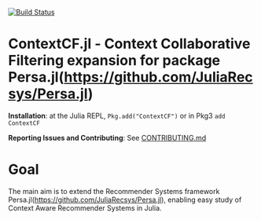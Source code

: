 [![Build Status](https://travis-ci.org/JuliaRecsys/ContextCF.jl.svg?branch=master)](https://travis-ci.org/JuliaRecsys/ContextCF.jl)

# ContextCF.jl - Context Collaborative Filtering expansion for package Persa.jl(https://github.com/JuliaRecsys/Persa.jl)

**Installation**: at the Julia REPL, `Pkg.add("ContextCF")` or in Pkg3 `add ContextCF`

**Reporting Issues and Contributing**: See [CONTRIBUTING.md](CONTRIBUTING.md)

# Goal

The main aim is to extend the Recommender Systems framework Persa.jl(https://github.com/JuliaRecsys/Persa.jl), enabling easy study of Context Aware Recommender Systems in Julia.
